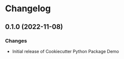 # Changelog

## 0.1.0 (2022-11-08)

### Changes

-   Initial release of Cookiecutter Python Package Demo

